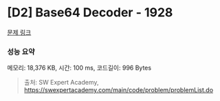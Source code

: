 # [D2] Base64 Decoder - 1928 

[문제 링크](https://swexpertacademy.com/main/code/problem/problemDetail.do?contestProbId=AV5PR4DKAG0DFAUq) 

### 성능 요약

메모리: 18,376 KB, 시간: 100 ms, 코드길이: 996 Bytes



> 출처: SW Expert Academy, https://swexpertacademy.com/main/code/problem/problemList.do